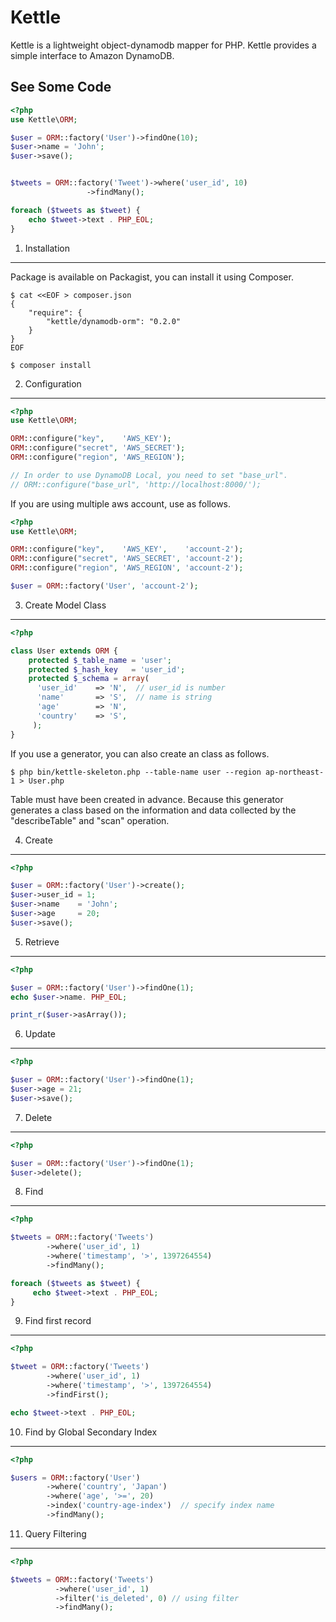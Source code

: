 Kettle
======

Kettle is a lightweight object-dynamodb mapper for PHP.
Kettle provides a simple interface to Amazon DynamoDB.

See Some Code
-------------------

```php
<?php
use Kettle\ORM;

$user = ORM::factory('User')->findOne(10);
$user->name = 'John';
$user->save();


$tweets = ORM::factory('Tweet')->where('user_id', 10)
                 ->findMany();

foreach ($tweets as $tweet) {
    echo $tweet->text . PHP_EOL;
}

```

1. Installation
-------------------

Package is available on Packagist, you can install it using Composer.

```
$ cat <<EOF > composer.json
{
    "require": {
        "kettle/dynamodb-orm": "0.2.0"
    }
}
EOF

$ composer install
```


2. Configuration
-------------------

```php
<?php
use Kettle\ORM;

ORM::configure("key",    'AWS_KEY');
ORM::configure("secret", 'AWS_SECRET');
ORM::configure("region", 'AWS_REGION');

// In order to use DynamoDB Local, you need to set "base_url".
// ORM::configure("base_url", 'http://localhost:8000/');

```

If you are using multiple aws account, use as follows.

```php
<?php
use Kettle\ORM;

ORM::configure("key",    'AWS_KEY',    'account-2');
ORM::configure("secret", 'AWS_SECRET', 'account-2');
ORM::configure("region", 'AWS_REGION', 'account-2');

$user = ORM::factory('User', 'account-2');

```

3. Create Model Class
-------------------

```php
<?php

class User extends ORM {
    protected $_table_name = 'user';
    protected $_hash_key   = 'user_id';
    protected $_schema = array(
      'user_id'    => 'N',  // user_id is number
      'name'       => 'S',  // name is string
      'age'        => 'N',
      'country'    => 'S',
     );
}


```

If you use a generator, you can also create an class as follows.

```
$ php bin/kettle-skeleton.php --table-name user --region ap-northeast-1 > User.php
```

Table must have been created in advance.
Because this generator generates a class based on the information and data collected by the "describeTable" and "scan" operation.

4. Create
-------------------

```php
<?php

$user = ORM::factory('User')->create();
$user->user_id = 1;
$user->name    = 'John';
$user->age     = 20;
$user->save();

```

5. Retrieve
-------------------

```php
<?php

$user = ORM::factory('User')->findOne(1);
echo $user->name. PHP_EOL;

print_r($user->asArray());

```

6. Update
-------------------

```php
<?php

$user = ORM::factory('User')->findOne(1);
$user->age = 21;
$user->save();

```

7. Delete
-------------------

```php
<?php

$user = ORM::factory('User')->findOne(1);
$user->delete();

```


8. Find
-------------------

```php
<?php

$tweets = ORM::factory('Tweets')
        ->where('user_id', 1)
        ->where('timestamp', '>', 1397264554)
        ->findMany();

foreach ($tweets as $tweet) {
     echo $tweet->text . PHP_EOL;
}

```

9. Find first record
-------------------

```php
<?php

$tweet = ORM::factory('Tweets')
        ->where('user_id', 1)
        ->where('timestamp', '>', 1397264554)
        ->findFirst();

echo $tweet->text . PHP_EOL;

```


10. Find by Global Secondary Index
-------------------

```php
<?php

$users = ORM::factory('User')
        ->where('country', 'Japan')
        ->where('age', '>=', 20)
        ->index('country-age-index')  // specify index name
        ->findMany();

```


11. Query Filtering
-------------------

```php
<?php

$tweets = ORM::factory('Tweets')
          ->where('user_id', 1)
          ->filter('is_deleted', 0) // using filter
          ->findMany();

```
